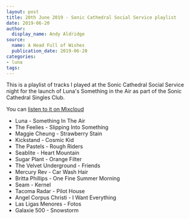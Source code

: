 ```yaml
---
layout: post
title: 20th June 2019 - Sonic Cathedral Social Service playlist
date: 2019-06-20
author:
  display_name: Andy Aldridge
source:
  name: A Head Full of Wishes
  publication_date: 2019-06-20
categories:
- luna
tags:
---
```

This is a playlist of tracks I played at the Sonic Cathedral Social Service night for the launch of Luna's Something in the Air as part of the Sonic Cathedral Singles Club.

You can [listen to it on Mixcloud](https://www.mixcloud.com/grange85/a-million-a-billion-a-trillion-stars-a-mix-for-the-sonic-cathedral-luna-tribute-night/)

 - Luna - Something In The Air
 - The Feelies - Slipping Into Something
 - Maggie Cheung - Strawberry Stain
 - Kickstand - Cosmic Kid
 - The Pastels - Rough Riders
 - Seablite - Heart Mountain
 - Sugar Plant - Orange Filter
 - The Velvet Underground - Friends
 - Mercury Rev - Car Wash Hair
 - Britta Phillips - One Fine Summer Morning
 - Seam - Kernel
 - Tacoma Radar - Pilot House
 - Angel Corpus Christi - I Want Everything
 - Las Ligas Menores - Fotos
 - Galaxie 500 - Snowstorm
